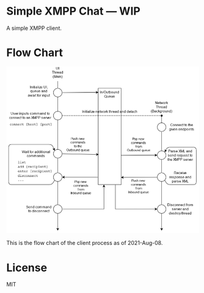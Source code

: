 # Simple XMPP Chat — WIP

A simple XMPP client.

# Flow Chart

![flowchart](https://github.com/thinkty/sxc/blob/main/flowchart.png)

This is the flow chart of the client process as of 2021-Aug-08.

# License

MIT